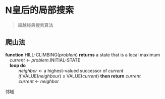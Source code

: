 # N皇后的局部搜索

> 超越经典搜索算法

## 爬山法

__function__ HILL-CLIMBING(_problem_) __returns__ a state that is a local maximum  
&emsp;_current_ &larr; _problem_.INITIAL\-STATE  
&emsp;__loop do__  
&emsp;&emsp;&emsp;_neighbor_ &larr; a highest\-valued successor of _current_  
&emsp;&emsp;&emsp;_if_ VALUE(_neighbour_) &le; VALUE(_current_) __then return__ _current_  
&emsp;&emsp;&emsp;_current_ &larr; _neighbor_  

邻域

